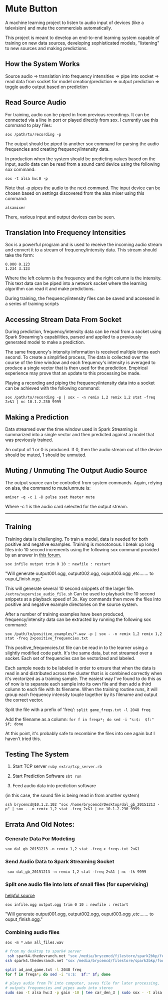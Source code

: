 # Mute Button

A machine learning project to listen to audio input of devices (like a television)
and mute the commercials automatically.

This project is meant to develop an end-to-end learning system capable of training
on new data sources, developing sophisticated models, "listening" to new
sources and making predictions.

## How the System Works

Source audio => translation into frequency intensities => pipe into socket =>
read data from socket for model creation/prediction => output prediction =>
toggle audio output based on prediction


## Read Source Audio

For training, audio can be piped in from previous recordings. It can be connected
via a line in port or played directly from sox. I currently use this command to
play files:

`sox /path/to/recording -p`

The output should be piped to another sox command for parsing the audio
frequencies and creating frequency/intensity data.

In production when the system should be predicting values based on the input,
audio data can be read from a sound card device using the following sox command:

`sox -t alsa hw:0 -p`

Note that -p pipes the audio to the next command. The input device can be chosen
based on settings discovered from the alsa mixer using this command:

`alsamixer`

There, various input and output devices can be seen.

## Translation Into Frequency Intensities

Sox is a powerful program and is used to receive the incoming audio stream and
convert it to a stream of frequency/intensity data. This stream should take the form:

```
0.000 0.123
1.234 3.123
```

Where the left column is the frequency and the right column is the intensity.
This text data can be piped into a network socket where the learning algorithm
can read it and make predictions.

During training, the frequency/intensity files can be saved and accessed in a
series of training scripts

## Accessing Stream Data From Socket

During prediction, frequency/intensity data can be read from a socket using
Spark Streaming's capabilities, parsed and applied to a previously generated
model to make a prediction.

The same frequency's intensity information is received multiple times each second. To
create a simplified process, The data is collected over the course of the time window
and each frequency's intensity is averaged to produce a single vector that is then
used for the prediction. Empirical experience may prove that an update to this
processing be made.

Playing a recording and piping the frequency/intensity data into a socket can be
achieved with the following command:

`sox /path/to/recording -p | sox - -n remix 1,2 remix 1,2 stat -freq 2>&1 | nc 10.1.2.230 9999`

## Making a Prediction

Data streamed over the time window used in Spark Streaming is summarized into a
single vector and then predicted against a model that was previously trained.

An output of 1 or 0 is produced. If 0, then the audio stream out of the device
should be muted, 1 should be unmuted.

## Muting / Unmuting The Output Audio Source

The output source can be controlled from system commands. Again, relying on
alsa, the command to mute/unmute is:

`amixer -q -c 1 -D pulse sset Master mute`

Where -c 1 is the audio card selected for the output stream.


---

## Training

Training data is challenging. To train a model, data is needed for both positive
and negative examples. Training is monotonous. I break up long files into 10
second increments using the following sox command provided by an answer in
[this forum.](http://sox.10957.n7.nabble.com/Split-a-big-file-I-m-recording-in-smaller-pieces-td4774.html)

`sox infile output trim 0 10 : newfile : restart`

"Will generate output001.ogg, output002.ogg, ouput003.ogg ,etc....... to ouput_finish.ogg."

This will generate several 10 second snippets of the larger file. `/extra/supervise_audio_file.sh`
Can be used to playback the 10 second snippets at a playback speed of 3x. Key
commands then move the files into positive and negative example directories
on the source system.

After a number of training examples have been produced, frequency/intensity
data can be extracted by running the following sox command:

`sox /path/to/positive_examples/*.wav -p | sox - -n remix 1,2 remix 1,2 stat -freq 2>positive_frequencies.txt`

This positive_frequencies.txt file can be read in to the learner using a slightly
modified code path. It's the same data, but not streamed over a socket. Each
set of frequencies can be vectorized and labeled.

Each sample needs to be labeled in order to ensure that when the data is read
in and distributed across the cluster that is is combined correctly when it's
vectorized as a training sample. The easiest way I've found to do this as of now
is to separate each sample into its own file and then add a third column to each file
with its filename. When the training routine runs, it will group each frequency
intensity touple together by its filename and output the correct vector.

Split the file with a prefix of 'freq': `split game_freqs.txt -l 2048 freq`

Add the filename as a column: `for f in freqa*; do sed -i "s:$:  $f:" $f; done`

At this point, it's probably safe to recombine the files into one again but
I haven't tried this.

## Testing The System

1. Start TCP server `ruby extra/tcp_server.rb`

2. Start Prediction Software `sbt run`

3. Feed audio data into prediction software

(in this case, the sound file is being read in from another system)

`ssh brycemcd@10.1.2.102 "sox /home/brycemcd/Desktop/dal_gb_20151213 -p" | sox - -n remix 1,2 stat -freq 2>&1 | nc 10.1.2.230 9999`

## Errata And Old Notes:

### Generate Data For Modeling

`sox dal_gb_20151213 -n remix 1,2 stat -freq > freqs.txt 2<&1`

### Send Audio Data to Spark Streaming Socket

` sox dal_gb_20151213 -n remix 1,2 stat -freq 2<&1 | nc -lk 9999`

### Split one audio file into lots of small files (for supervising)

[helpful source](http://sox.10957.n7.nabble.com/Split-a-big-file-I-m-recording-in-smaller-pieces-td4774.html)

`sox infile.ogg output.ogg trim 0 10 : newfile : restart`

"Will generate output001.ogg, output002.ogg, ouput003.ogg ,etc....... to ouput_finish.ogg."

### Combining audio files

`sox -m *.wav all_files.wav`

```bash
# from my desktop to spark4 server
 ssh spark4.thedevranch.net "sox /media/brycemcd/filestore/spark2bkp/football/ari_phi_chunked069.wav -p" | play - -n stat -freq >/dev/null 2>&1 | nc localhost 9999
ssh spark4.thedevranch.net "sox /media/brycemcd/filestore/spark2bkp/football/game_and_ad.wav -p" | play - -n stat -freq >/dev/null 2>&1 | nc -k 10.1.2.230 9999
```

```bash
split ad_and_game.txt -l 2048 freq
for f in freqa*; do sed -i "s:$:  $f:" $f; done
```

```bash
# plays audio from TV into computer, saves file for later processing,
# outputs frequencies and pipes audo into stereo
sudo sox -t alsa hw:3 -p gain -10 | tee car_den_3 | sudo sox - -t alsa hw:2 stat -freq 2>&1 | nc 10.1.2.230 9999
```

